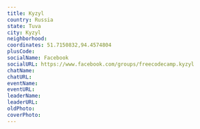 ```yaml
---
title: Kyzyl
country: Russia
state: Tuva
city: Kyzyl
neighborhood: 
coordinates: 51.7150832,94.4574804
plusCode:
socialName: Facebook
socialURL: https://www.facebook.com/groups/freecodecamp.kyzyl
chatName:
chatURL:
eventName:
eventURL:
leaderName:
leaderURL:
oldPhoto: 
coverPhoto:
---
```

